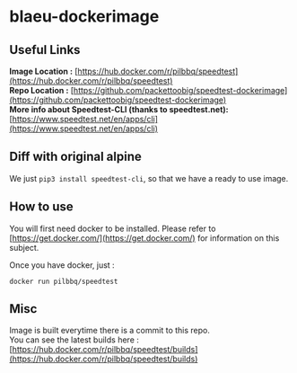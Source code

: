 # blaeu-dockerimage

## Useful Links
**Image Location :** [https://hub.docker.com/r/pilbbq/speedtest](https://hub.docker.com/r/pilbbq/speedtest)<br/>
**Repo Location :** [https://github.com/packettoobig/speedtest-dockerimage](https://github.com/packettoobig/speedtest-dockerimage)<br/>
**More info about Speedtest-CLI (thanks to speedtest.net):** [https://www.speedtest.net/en/apps/cli](https://www.speedtest.net/en/apps/cli)

## Diff with original alpine
We just `pip3 install speedtest-cli`, so that we have a ready to use image.

## How to use
You will first need docker to be installed. Please refer to [https://get.docker.com/](https://get.docker.com/) for information on this subject.

Once you have docker, just :

	docker run pilbbq/speedtest

## Misc
Image is built everytime there is a commit to this repo.<br/>
You can see the latest builds here : [https://hub.docker.com/r/pilbbq/speedtest/builds](https://hub.docker.com/r/pilbbq/speedtest/builds)
